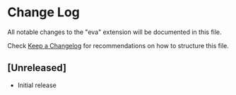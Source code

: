 # Change Log

All notable changes to the "eva" extension will be documented in this file.

Check [Keep a Changelog](http://keepachangelog.com/) for recommendations on how to structure this file.

## [Unreleased]

- Initial release